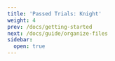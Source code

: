 ```yaml
---
title: 'Passed Trials: Knight'
weight: 4
prev: /docs/getting-started
next: /docs/guide/organize-files
sidebar:
  open: true
---
```

